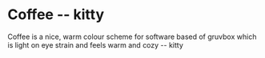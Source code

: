 # Coffee -- kitty

Coffee is a nice, warm colour scheme for software based of gruvbox which is light on eye strain and feels warm and cozy -- kitty

